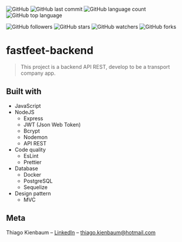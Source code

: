 ![GitHub](https://img.shields.io/github/license/ThiagoKienbaum/fastfeet-backend)
![GitHub last commit](https://img.shields.io/github/last-commit/ThiagoKienbaum/fastfeet-backend)
![GitHub language count](https://img.shields.io/github/languages/count/ThiagoKienbaum/fastfeet-backend)
![GitHub top language](https://img.shields.io/github/languages/top/ThiagoKienbaum/fastfeet-backend)


![GitHub followers](https://img.shields.io/github/followers/ThiagoKienbaum?label=Follow&style=social)
![GitHub stars](https://img.shields.io/github/stars/ThiagoKienbaum/fastfeet-backend?style=social)
![GitHub watchers](https://img.shields.io/github/watchers/ThiagoKienbaum/fastfeet-backend?style=social)
![GitHub forks](https://img.shields.io/github/forks/ThiagoKienbaum/fastfeet-backend?style=social)


# fastfeet-backend

> This project is a backend API REST, develop to be a transport company app.

## Built with
* JavaScript
* NodeJS
    - Express
    - JWT (Json Web Token)
    - Bcrypt
    - Nodemon
    - API REST
* Code quality
    - EsLint
    - Prettier
* Database
    - Docker
    - PostgreSQL
    - Sequelize
* Design pattern
    - MVC
    

## Meta

Thiago Kienbaum – [LinkedIn](https://www.linkedin.com/in/thiago-kienbaum/) – thiago.kienbaum@hotmail.com
